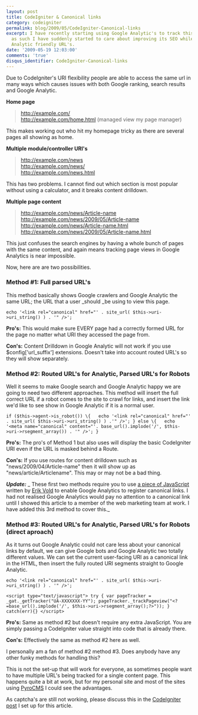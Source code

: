 ```yaml
---
layout: post
title: CodeIgniter & Canonical links
category: codeigniter
permalink: blog/2009/05/CodeIgniter-Canonical-links
excerpt: I have recently starting using Google Analytic's to track this web-site and
  as such I have suddenly started to care about improving its SEO while creating Google
  Analytic friendly URL's.
date: '2009-05-19 12:03:00'
comments: 'true'
disqus_identifier: CodeIgniter-Canonical-links
---
```


Due to CodeIgniter's URI flexibility people are able to access the same url in many ways which causes issues with both Google ranking, search results and Google Analytic.

**Home page**

> http://example.com/  
> http://example.com/home.html (managed view my page manager)

This makes working out who hit my homepage tricky as there are several pages all showing as home.

**Multiple module/controller URI's**

> http://example.com/news  
> http://example.com/news/  
> http://example.com/news.html

This has two problems. I cannot find out which section is most popular without using a calculator, and it breaks content drilldown.

**Multiple page content**

> http://example.com/news/Article-name  
> http://example.com/news/2009/05/Article-name  
> http://example.com/news/Article-name.html  
> http://example.com/news/2009/05/Article-name.html

This just confuses the search engines by having a whole bunch of pages with the same content, and again means tracking page views in Google Analytics is near impossible.

Now, here are are two possibilities.

### Method #1: Full parsed URL's

This method basically shows Google crawlers and Google Analytic the same URL; the URL that a user _should _be using to view this page.

`echo '<link rel="canonical" href="' . site_url( $this->uri->uri_string() ) . '" />';`

**Pro's:** This would make sure EVERY page had a correctly formed URL for the page no matter what URI they accessed the page from.

**Con's:** Content Drilldown in Google Analytic will not work if you use $config['url\_suffix'] extensions. Doesn't take into account routed URL's so they will show separately.

### Method #2: Routed URL's for Analytic, Parsed URL's for Robots

Well it seems to make Google search and Google Analytic happy we are going to need two different approaches. This method will insert the full correct URL if a robot comes to the site to crawl for links, and insert the link we'd like to see show in Google Analytic if it is a normal user.

`if ($this->agent->is_robot()) \{   echo '<link rel="canonical" href="' . site_url( $this->uri->uri_string() ) .'" />'; } else \{   echo '<meta name="canonical" content="'. base_url().implode('/', $this->uri->rsegment_array()) . '" />'; }`

**Pro's:** The pro's of Method 1 but also uses will display the basic CodeIgniter URI even if the URL is masked behind a Route.

**Con's:** If you use routes for content drilldown such as "news/2009/04/Article-name" then it will show up as "news/article/Articlename". This may or may not be a bad thing.

**_Update:_** _ These first two methods require you to use [a piece of JavaScript](http://erikvold.com/blog/index.cfm/2009/4/23/relcanonical-and-google-analytics) written by [Erik Vold](http://erikvold.com/) to enable Google Analytics to register canonical links. I had not realised Google Analytics would pay no attention to a canonical link until I showed this article to a member of the web marketing team at work. I have added this 3rd method to cover this._

### Method #3: Routed URL's for Analytic, Parsed URL's for Robots (direct aproach)

As it turns out Google Analytic could not care less about your canonical links by default, we can give Google bots and Google Analytic two totally different values. We can set the current user-facing URI as a canonical link in the HTML, then insert the fully routed URI segments straight to Google Analytic.

`echo '<link rel="canonical" href="' . site_url( $this->uri->uri_string() ) . '" />';`

` <script type="text/javascript"> try { var pageTracker = _gat._getTracker("UA-XXXXXXX-YY"); pageTracker._trackPageview("<?=base_url().implode('/', $this->uri->rsegment_array();?>")); } catch(err){} </script> `

**Pro's:** Same as method #2 but doesn't require any extra JavaScript. You are simply passing a CodeIgniter value straight into code that is already there.

**Con's:** Effectively the same as method #2 here as well.

I personally am a fan of method #2 method #3. Does anybody have any other funky methods for handling this?

This is not the set-up that will work for everyone, as sometimes people want to have multiple URL's being tracked for a single content page. This happens quite a bit at work, but for my personal site and most of the sites using [PyroCMS](http://pyrocms.com/) I could see the advantages.

As captcha's are still not working, please discuss this in the [CodeIgniter post](http://codeigniter.com/forums/viewthread/114862/) I set up for this article.

